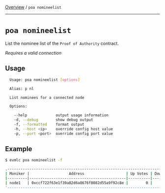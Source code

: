 [Overview](README.md) / `poa nomineelist`

---

# `poa nomineelist`

List the nominee list of the `Proof of Authority` contract.

_*Requires a valid connection*_

## Usage

```bash
  Usage: poa nomineelist [options]

  Alias: p nl

  List nominees for a connected node

  Options:

    --help             output usage information
    -d, --debug        show debug output
    -f, --formatted    format output
    -h, --host <ip>    override config host value
    -p, --port <port>  override config port value
```

## Example

```bash
$ evmlc poa nomineelist -f

.------------------------------------------------------------------------------.
| Moniker |                  Address                   | Up Votes | Down Votes |
|---------|--------------------------------------------|----------|------------|
| node1   | 0xccf722f63e1f39a02d6a8676f0082d55a9f92c8e |        0 |          0 |
'------------------------------------------------------------------------------'
```
